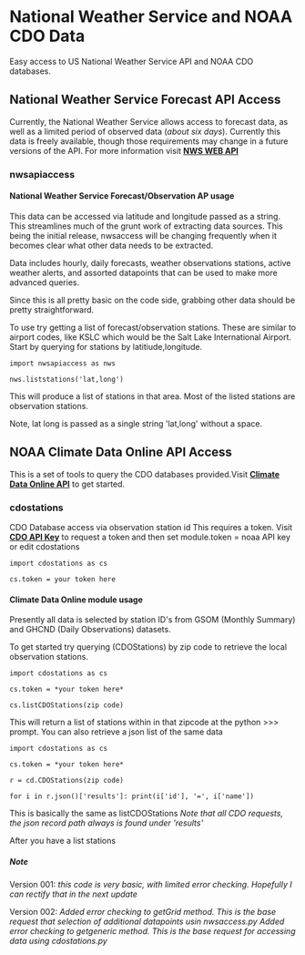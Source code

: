 # National Weather Service and NOAA CDO Data

Easy access to US National Weather Service API and  NOAA CDO databases.

## National Weather Service Forecast API Access

Currently, the National Weather Service allows access to forecast data, as well as a limited period of observed data (*about six days*). Currently this data is freely available, though those requirements may change in a future versions of the API. For more information visit [**NWS WEB API**](https://www.weather.gov/documentation/services-web-api)

### nwsapiaccess

#### National Weather Service Forecast/Observation AP usage

This data can be accessed via latitude and longitude passed as a string. This streamlines much of the grunt work of extracting data sources. This being the initial release, nwsaccess will be changing frequently when it becomes clear what other data needs to be extracted.

Data includes hourly, daily forecasts, weather observations stations, active weather alerts, and assorted datapoints that can be used to make more advanced queries.

Since this is all pretty basic on the code side, grabbing other data should be pretty straightforward.

To use try getting a list of forecast/observation stations. These are similar to airport codes, like KSLC which would be the Salt Lake International Airport. Start by querying for stations by latitiude,longitude.

`import nwsapiaccess as nws`

`nws.liststations('lat,long')`

This will produce a list of stations in that area. Most of the listed stations are observation stations.

Note, lat long is passed as a single string 'lat,long' without a space.

## NOAA Climate Data Online API Access

This is a set of tools to query the CDO databases provided.Visit [**Climate Data Online API**](https://www.ncdc.noaa.gov/cdo-web/webservices/v2#gettingStarted) to get started.

### cdostations  

CDO Database access via observation station id This requires a token. Visit [**CDO API Key**](https://www.ncdc.noaa.gov/cdo-web/token) to request a token and then set module.token = noaa API key or edit cdostations

`import cdostations as cs`

`cs.token = your token here`

#### Climate Data Online module usage

Presently all data is selected by station ID's from GSOM (Monthly Summary) and GHCND (Daily Observations) datasets.

To get started try querying (CDOStations) by zip code to retrieve the local observation stations.

`import cdostations as cs`

`cs.token = *your token here*`

`cs.listCDOStations(zip code)`

This will return a list of stations within in that zipcode at the python >>> prompt. You can also retrieve a json list of the same data

`import cdostations as cs`

`cs.token = *your token here*`

`r = cd.CDOStations(zip code)`

`for i in r.json()['results']: print(i['id'], '=', i['name'])`

This is basically the same as listCDOStations
*Note that all CDO requests, the json record path always is found under 'results'*

After you have a list stations

##### Note

Version 001: *this code is very basic, with limited error checking. Hopefully I can rectify that in the next update*

Version 002: *Added error checking to getGrid method. This is the base request that selection of additional datapoints usin nwsaccess.py*
*Added error checking to getgeneric method. This is the base request for accessing data using cdostations.py*
